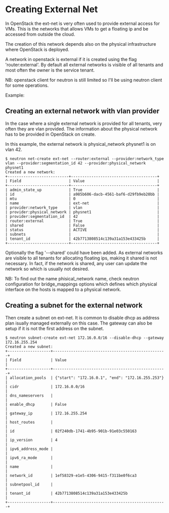 # Creating External Net

In OpenStack the ext-net is very often used to provide external access for VMs. This is the networks that allows VMs to get a floating ip and be accessed from outside the cloud.

The creation of this network depends also on the physical infrastructure where OpenStack is deployed.

A network in openstack is external if it is created using the flag 'router:external'. By default all external networks is visible of all tenants and most often the owner is the service tenant.

NB: openstack client for neutron is still limited so I'll be using neutron client for some operations.


Example:

## Creating an external network with vlan provider

In the case where a single external network is provided for all tenants, very often they are vlan provided. The information about the physical network  has to be provided in OpenStack on create.

In this example, the external network is physical_network physnet1 is on vlan 42. 


~~~
$ neutron net-create ext-net --router:external --provider:network_type vlan --provider:segmentation_id 42 --provider:physical_network physnet1         
Created a new network:
+---------------------------+--------------------------------------+
| Field                     | Value                                |
+---------------------------+--------------------------------------+
| admin_state_up            | True                                 |
| id                        | a985b606-dacb-4561-baf6-d29fb9eb20bb |
| mtu                       | 0                                    |
| name                      | ext-net                              |
| provider:network_type     | vlan                                 |
| provider:physical_network | physnet1                             |
| provider:segmentation_id  | 42                                   |
| router:external           | True                                 |
| shared                    | False                                |
| status                    | ACTIVE                               |
| subnets                   |                                      |
| tenant_id                 | 42b7713808514c139a31a153e433425b     |
+---------------------------+--------------------------------------+
~~~

Optionally the flag '--shared' could have been added. As external networks are visible to all tenants for allocating floating ips, making it shared is not necessary. In fact, if the network is shared, any user can update the network so which is usually not desired.

  NB: To find out the name phisical_network name, check neutron configuration for bridge_mappings options which defines which physical interface on the hosts is mapped to a physical network.


## Creating a subnet for the external network

Then create a subnet on ext-net. It is common to disable dhcp as address plan isually managed externally on this case. The gateway can also be setup if it is not the first address on the subnet.

~~~
$ neutron subnet-create ext-net 172.16.0.0/16 --disable-dhcp --gateway 172.16.255.254
Created a new subnet:
+-------------------+--------------------------------------------------+
| Field             | Value                                            |
+-------------------+--------------------------------------------------+
| allocation_pools  | {"start": "172.16.0.1", "end": "172.16.255.253"} |
| cidr              | 172.16.0.0/16                                    |
| dns_nameservers   |                                                  |
| enable_dhcp       | False                                            |
| gateway_ip        | 172.16.255.254                                   |
| host_routes       |                                                  |
| id                | 02f240db-1741-4b95-901b-91e03c550163             |
| ip_version        | 4                                                |
| ipv6_address_mode |                                                  |
| ipv6_ra_mode      |                                                  |
| name              |                                                  |
| network_id        | 1ef58329-e1e5-4306-9415-f311be0f6ca3             |
| subnetpool_id     |                                                  |
| tenant_id         | 42b7713808514c139a31a153e433425b                 |
+-------------------+--------------------------------------------------+
~~~
